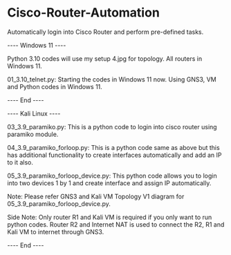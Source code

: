 # Cisco-Router-Automation
Automatically login into Cisco Router and perform pre-defined tasks.

---- Windows 11 ----

Python 3.10 codes will use my setup 4.jpg for topology. All routers in Windows 11.

01_3.10_telnet.py:
Starting the codes in Windows 11 now. Using GNS3, VM and Python codes in Windows 11.

---- End ----

---- Kali Linux ----

03_3.9_paramiko.py:
This is a python code to login into cisco router using paramiko module.

04_3.9_paramiko_forloop.py:
This is a python code same as above but this has additional functionality to create interfaces automatically and add an IP to it also.

05_3.9_paramiko_forloop_device.py:
This python code allows you to login into two devices 1 by 1 and create interface and assign IP automatically.

Note: Please refer GNS3 and Kali VM Topology V1 diagram for 05_3.9_paramiko_forloop_device.py.

Side Note: Only router R1 and Kali VM is required if you only want to run python codes.
           Router R2 and Internet NAT is used to connect the R2, R1 and Kali VM to internet through GNS3.
           
---- End ----
